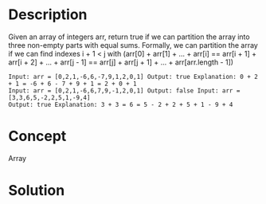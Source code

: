 # Description
Given an array of integers arr, return true if we can partition the array into three non-empty parts with equal sums. Formally, we can partition the array if we can find indexes i + 1 < j with (arr[0] + arr[1] + ... + arr[i] == arr[i + 1] + arr[i + 2] + ... + arr[j - 1] == arr[j] + arr[j + 1] + ... + arr[arr.length - 1])
```
Input: arr = [0,2,1,-6,6,-7,9,1,2,0,1] Output: true Explanation: 0 + 2 + 1 = -6 + 6 - 7 + 9 + 1 = 2 + 0 + 1
Input: arr = [0,2,1,-6,6,7,9,-1,2,0,1] Output: false Input: arr = [3,3,6,5,-2,2,5,1,-9,4]
Output: true Explanation: 3 + 3 = 6 = 5 - 2 + 2 + 5 + 1 - 9 + 4
```
# Concept
Array
# Solution

```

```
